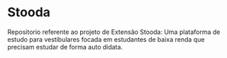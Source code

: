 # Stooda
Repositorio referente ao projeto de Extensão Stooda: Uma plataforma de estudo para vestibulares focada em estudantes de baixa renda que precisam estudar de forma auto didata.
